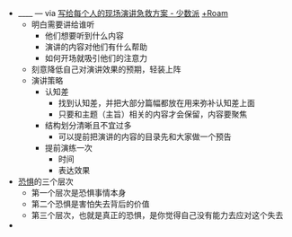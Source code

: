 - ____ — via [写给每个人的现场演讲急救方案 - 少数派](https://sspai.com/post/62835) [+Roam](<+Roam.md>)
    - 明白需要讲给谁听
        - 他们想要听到什么内容
        - 演讲的内容对他们有什么帮助
        - 如何开场就吸引他们的注意力
    - 刻意降低自己对演讲效果的预期，轻装上阵
    - 演讲策略
        - 认知差
            - 找到认知差，并把大部分篇幅都放在用来弥补认知差上面
            - 只要和主题（主旨）相关的内容才会保留，内容要聚焦
        - 结构划分清晰且不宜过多
            - 可以提前把演讲的内容的目录先和大家做一个预告
        - 提前演练一次
            - 时间
            - 表达效果
- [恐惧](<恐惧.md>)的三个层次
    - 第一个层次是恐惧事情本身
    - 第二个恐惧是害怕失去背后的价值
    - 第三个层次，也就是真正的恐惧，是你觉得自己没有能力去应对这个失去
- 
